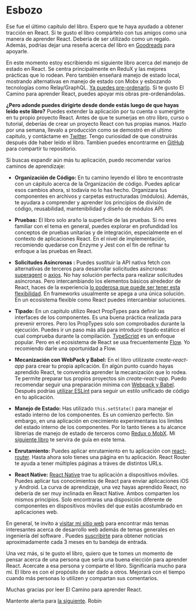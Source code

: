 # Esbozo

Ese fue el último capítulo del  libro. Espero que te haya ayudado a obtener tracción en React. Si te gusto el libro compártelo con tus amigos como una manera de aprender React. Deberia de ser utilizado como un regalo. Además, podrías dejar una reseña acerca del libro en [Goodreads](https://www.goodreads.com/book/show/33541539-the-road-to-learn-react) para apoyarle.

En este momento estoy escribiendo mi siguiente libro acerca del manejo de estado en React. Se centra principalmente en ReduX y las mejores prácticas que lo rodean. Pero también enseñará manejo de estado local, mostrando alternativas en manejo de estado con Mobx y esbozando tecnologías como Relay/GraphQL. [Ya puedes pre-ordenarlo](https://gumroad.com/products/uwiyI). Si te gusto El Camino para aprender React, puedes apoyar mis obras pre-ordenándolas.

**¿Pero adonde puedes dirigirte desde donde estás luego de que hayas leído este libro?** Puedes extender la aplicación por tu cuenta o sumergirte en tu propio proyecto React. Antes de que te sumerjas en otro libro, curso o tutorial, deberías de crear un proyecto React con tus propias manos. Hazlo por una semana, llevalo a producción como se demostró en el ultimo capitulo, y contáctame en [Twitter](https://twitter.com/rwieruch). Tengo curiosidad de que construirás después dde haber leído el libro. Tambien puedes encontrarme en [GitHub](https://github.com/rwieruch) para compartir tu repositorio.

Si buscas expandir aún más tu aplicación, puedo recomendar varios caminos de aprendizaje:

* **Organización de Código:** En tu camino leyendo el libro te encontraste con un cápitulo acerca de la Organización de código. Puedes aplicar esos cambios ahora, si todavía no lo has hecho. Organizara tus componentes en archivos y carpetas estructuradas (módulos). Además, te ayudara a comprender y aprender los principios de división de código, reusabilidad, mantenibilidad y diseño de módulos API.

* **Pruebas:** El libro solo araño la superficie de las pruebas. Si no eres familiar con el tema en general, puedes explorar en profundidad los conceptos de pruebas unitarias y de integración, especialmente en el contexto de aplicaciones React. En el nivel de implementación, recomiendo quedarse con Enzyme y Jest con el fin de refinar tu enfoque a las pruebas en React.

* **Solicitudes Asíncronas :** Puedes sustituir la API nativa fetch con alternativas de terceros para desarrollar solicitudes asíncronas: [superagent](https://github.com/visionmedia/superagent) o [axios](https://github.com/mzabriskie/axios). No hay solución perfecta para realizar solicitudes asíncronas. Pero intercambiando los elementos básicos alrededor de React, haces de la experiencia [lo poderosa que puede ser tener esta flexibilidad](https://www.robinwieruch.de/reasons-why-i-moved-from-angular-to-react/). En frameworks usualmente se apega a una única solución. En un ecosistema flexible como React puedes intercambiar soluciones.

* **Tipado:** En un capitulo utilizo React PropTypes para definir las interfaces de los componentes. Es una buena práctica realizada para prevenir errores. Pero los PropTypes solo son comprobados durante la ejecución. Puedes ir un paso más allá para introducir tipado estático el cual comprueba durante la compilación. [TypeScript](https://www.typescriptlang.org/) es un enfoque popular. Pero en el ecosistema de React se usa frecuentemente [Flow](https://flowtype.org/). Yo recomiendo darle una oportunidad a Flow.

* **Mecanización con WebPack y Babel:** En el libro utilizaste *create-react-app* para crear tu propia aplicación. En algún punto cuando hayas aprendido React, te convendría aprender la mecanización que lo rodea. Te permite preparar tus propios proyectos sin *create-react-app*. Puedo recomendar seguir una preparación mínima con [Webpack y Babel](https://www.robinwieruch.de/minimal-react-webpack-babel-setup/). Después podrías [utilizar ESLint](https://www.robinwieruch.de/react-eslint-webpack-babel/) para seguir un estilo unificado de código en tu aplicación.

* **Manejo de Estado:** Has utilizado `this.setState()` para manejar el estado interno de los componentes. Es un comienzo perfecto. Sin embargo, en una aplicación en crecimiento experimentaras los limites del estado interno de los componentes. Por lo tanto tienes a tu alcance librerias de manejo de estado de terceros  como [Redux o MobX](https://www.robinwieruch.de/redux-mobx-confusion/). Mi [siguiente libro](https://gumroad.com/products/uwiyI) te servira de guía en este tema.

* **Enrutamiento:** Puedes aplicar enrutamiento en tu aplicación con [react-router](https://github.com/ReactTraining/react-router). Hasta ahora solo tienes una página en tu aplicación. React Router te ayuda a tener múltiples páginas a tráves de distintos URLs.

* **React Native:** [React Native](https://facebook.github.io/react-native/) trae tu aplicación a dispositivos móviles. Puedes aplicar tus conocimientos de React para enviar aplicaciones iOS y Android. La curva de aprendizaje, una vez hayas aprendido React, no debería de ser muy inclinada en React Native. Ambos comparten los mismos principios. Solo encontraras una disposición diferente de componentes en dispositivos móviles del que estás acostumbrado en aplicaciones web.

En general, te invito a [visitar mi sitio web](https://www.robinwieruch.de/) para encontrar más temas interesantes acerca de desarrollo web además de temas generales en ingeniería del software . Puedes [suscribirte](https://www.getrevue.co/profile/rwieruch) para obtener noticias aproximadamente cada 3 meses en tu bandeja de entrada.

Una vez más, si te gusto el libro, quiero que te tomes un momento de pensar acerca de una persona que sería una buena elección para aprender React. Acercate a esa persona y comparte el libro. Significaría mucho para mí. El libro es con el propósito de ser dado a otros. Mejorará con el tiempo cuando más personas lo utilizen y compartan sus comentarios.

Muchas gracias por leer El Camino para aprender React.

Mantente alerta para [la siguiente](https://gumroad.com/products/uwiyI).
Robin
